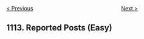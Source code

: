 <!--|This file generated by command(leetcode description); DO NOT EDIT.    |-->
<!--+----------------------------------------------------------------------+-->
<!--|@author    Openset <openset.wang@gmail.com>                           |-->
<!--|@link      https://github.com/openset                                 |-->
<!--|@home      https://github.com/openset/leetcode                        |-->
<!--+----------------------------------------------------------------------+-->

[< Previous](https://github.com/openset/leetcode/tree/master/problems/highest-grade-for-each-student "Highest Grade For Each Student")
　　　　　　　　　　　　　　　　
[Next >](https://github.com/openset/leetcode/tree/master/problems/print-in-order "Print in Order")

## 1113. Reported Posts (Easy)


